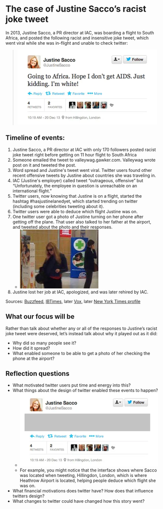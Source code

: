 # The case of Justine Sacco’s racist joke tweet

In 2013, Justine Sacco, a PR director at IAC, was boarding a flight to South Africa, and posted the following racist and insensitive joke tweet, which went viral while she was in-flight and unable to check twitter:
> ![Screenshot of Justine Sacco's tweet, which says: Going to Africa. Hope I don't get AIDS. Just kidding. I'm white!](sacco_tweet.png)

## Timeline of events:
1. Justine Sacco, a PR director at IAC with only 170 followers posted racist joke tweet right before getting on 11 hour flight to South Africa
1. Someone emailed the tweet to valleywag.gawker.com. Valleywag wrote post on it and tweeted the post.
1. Word spread and Justine's tweet went viral. Twitter users found other recent offensive tweets by Justine about countries she was traveling in.
1. IAC (Justine's employer) called tweet “outrageous, offensive” but “Unfortunately, the employee in question is unreachable on an international flight.”
1. Twitter users, now knowing that Justine is on a flight, started the hashtag #hasjustinelanedyet, which started trending on twitter (including some celebrities tweeting about it).
1. Twitter users were able to deduce which flight Justine was on.
1. One twitter user got a photo of Justine turning on her phone after getting off the plane. That user also talked to her father at the airport, and tweeted about the photo and their responses.
   * ![Photo of Justine Sacco in airport holding her phone up to her ear.](sacco_airport.png)
1. Justine lost her job at IAC, apologized, and was later rehired by IAC.

Sources: [Buzzfeed](https://www.buzzfeednews.com/article/alisonvingiano/this-is-how-a-womans-offensive-tweet-became-the-worlds-top-s), [IBTimes](https://www.ibtimes.com/justine-sacco-twitter-revolt-fierce-blowback-after-aids-africa-tweet-sent-iac-execs-1517670), later [Vox](https://www.vox.com/2018/1/19/16911074/justine-sacco-iac-match-group-return-tweet), later [New York Times profile](https://www.nytimes.com/2015/02/15/magazine/how-one-stupid-tweet-ruined-justine-saccos-life.html)


## What our focus will be
Rather than talk about whether any or all of the responses to Justine’s racist joke tweet were deserved, let’s instead talk about why it played out as it did:
- Why did so many people see it?
- How did it spread?
- What enabled someone to be able to get a photo of her checking the phone at the airport?


## Reflection questions
- What motivated twitter users put time and energy into this?
- What things about the design of twitter enabled these events to happen?
  - ![Screenshot of Sacco's tweet, with the text grayed out. Twitter interface has: user name and image, options for Reply, Retweet, Favorite and More; Counts of Retweets and Favorites; and time (10:19Am - 20 Dec 13) and location (Hillingdon, London)](sacco_tweet_interface.png)
  - For example, you might notice that the interface shows where Sacco was located when tweeting, Hillingdon, London, which is where Heathrow Airport is located, helping people deduce which flight she was on.
- What financial motivations does twitter have? How does that influence twitters design?
- What changes to twitter could have changed how this story went?
